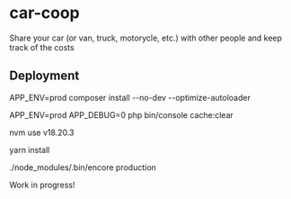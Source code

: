 # car-coop
Share your car (or van, truck, motorycle, etc.) with other people and keep track of the costs

## Deployment

APP_ENV=prod composer install --no-dev --optimize-autoloader

APP_ENV=prod APP_DEBUG=0 php bin/console cache:clear

nvm use v18.20.3

yarn install

./node_modules/.bin/encore production

Work in progress!

